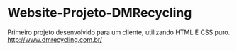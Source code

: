 # Website-Projeto-DMRecycling
 Primeiro projeto desenvolvido para um cliente, utilizando HTML E CSS puro.
 http://www.dmrecycling.com.br/
